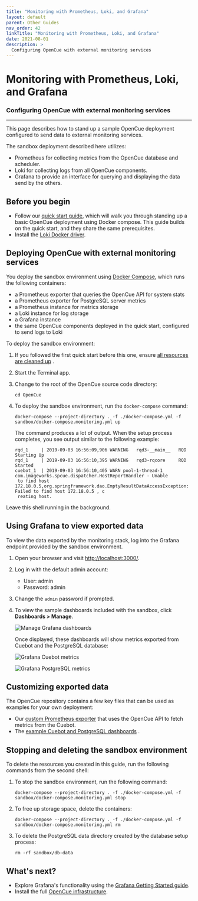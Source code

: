 ```yaml
---
title: "Monitoring with Prometheus, Loki, and Grafana"
layout: default
parent: Other Guides
nav_order: 42
linkTitle: "Monitoring with Prometheus, Loki, and Grafana"
date: 2021-08-01
description: >
  Configuring OpenCue with external monitoring services
---
```


# Monitoring with Prometheus, Loki, and Grafana

### Configuring OpenCue with external monitoring services

---

This page describes how to stand up a sample OpenCue deployment configured to send data to external
monitoring services.

The sandbox deployment described here utilizes:

* Prometheus for collecting metrics from the OpenCue database and scheduler.
* Loki for collecting logs from all OpenCue components.
* Grafana to provide an interface for querying and displaying the data send by the others.

## Before you begin

* Follow our [quick start guide](/docs/quick-starts/), which will walk you through standing up a
  basic OpenCue deployment using Docker compose. This guide builds on the quick start, and they
  share the same prerequisites.
* Install the [Loki Docker driver](https://grafana.com/docs/loki/latest/clients/docker-driver/).

## Deploying OpenCue with external monitoring services

You deploy the sandbox environment using
[Docker Compose]([https://docs.docker.com/compose/]), which runs the following containers:

* a Prometheus exporter that queries the OpenCue API for system stats
* a Prometheus exporter for PostgreSQL server metrics
* a Prometheus instance for metrics storage
* a Loki instance for log storage
* a Grafana instance
* the same OpenCue components deployed in the quick start, configured to send logs to Loki

To deploy the sandbox environment:

1. If you followed the first quick start before this one, ensure
   [all resources are cleaned up](/docs/quick-starts/quick-start-mac/#stopping-and-deleting-the-sandbox-environment)
   .
2. Start the Terminal app.
3. Change to the root of the OpenCue source code directory:

       cd OpenCue

4. To deploy the sandbox environment, run the `docker-compose` command:

       docker-compose --project-directory . -f ./docker-compose.yml -f sandbox/docker-compose.monitoring.yml up

   The command produces a lot of output. When the setup process completes, you see output similar to
   the following example:

       rqd_1     | 2019-09-03 16:56:09,906 WARNING   rqd3-__main__   RQD Starting Up
       rqd_1     | 2019-09-03 16:56:10,395 WARNING   rqd3-rqcore     RQD Started
       cuebot_1  | 2019-09-03 16:56:10,405 WARN pool-1-thread-1 com.imageworks.spcue.dispatcher.HostReportHandler - Unable
        to find host 172.18.0.5,org.springframework.dao.EmptyResultDataAccessException: Failed to find host 172.18.0.5 , c
        reating host.

Leave this shell running in the background.

## Using Grafana to view exported data

To view the data exported by the monitoring stack, log into the Grafana endpoint provided by the
sandbox environment.

1. Open your browser and visit <http://localhost:3000/>.
2. Log in with the default admin account:
    * User: admin
    * Password: admin
3. Change the `admin` password if prompted.
4. To view the sample dashboards included with the sandbox, click **Dashboards > Manage**.

   ![Manage Grafana dashboards](/assets/images/grafana_manage_dashboards.png)

   Once displayed, these dashboards will show metrics exported from Cuebot and the PostgreSQL database:

   ![Grafana Cuebot metrics](/assets/images/grafana_cuebot_metrics.png)

   ![Grafana PostgreSQL metrics](/assets/images/grafana_cuebot_metrics.png)

## Customizing exported data

The OpenCue repository contains a few key files that can be used as examples for your own
deployment:

* Our
  [custom Prometheus exporter](https://github.com/AcademySoftwareFoundation/OpenCue/tree/master/connectors/prometheus_metrics)
  that uses the OpenCue API to fetch metrics from the Cuebot.
* The
  [example Cuebot and PostgreSQL dashboards](https://github.com/AcademySoftwareFoundation/OpenCue/tree/master/sandbox/config/grafana/dashboards)
  .

## Stopping and deleting the sandbox environment

To delete the resources you created in this guide, run the following commands from the second shell:

1. To stop the sandbox environment, run the following command:

       docker-compose --project-directory . -f ./docker-compose.yml -f sandbox/docker-compose.monitoring.yml stop

1. To free up storage space, delete the containers:

       docker-compose --project-directory . -f ./docker-compose.yml -f sandbox/docker-compose.monitoring.yml rm

1. To delete the PostgreSQL data directory created by the database setup process:

       rm -rf sandbox/db-data

## What's next?

* Explore Grafana's functionality using the
  [Grafana Getting Started guide](https://grafana.com/docs/grafana/latest/getting-started/).
* Install the full [OpenCue infrastructure](/docs/getting-started/).
